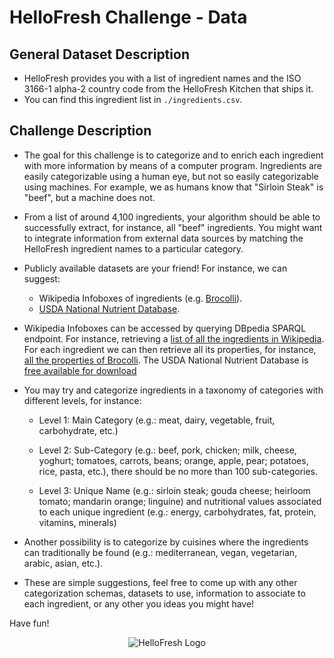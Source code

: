 # HelloFresh Challenge - Data

## General Dataset Description
- HelloFresh provides you with a list of ingredient names and the ISO 3166-1 alpha-2 country code from the HelloFresh Kitchen that ships it.
- You can find this ingredient list in `./ingredients.csv`.

## Challenge Description
- The goal for this challenge is to categorize and to enrich each ingredient with more information by means of a computer program. Ingredients are easily categorizable using a human eye, but not so easily categorizable using machines. For example, we as humans know that "Sirloin Steak" is "beef", but a machine does not.

- From a list of around 4,100 ingredients, your algorithm should be able to successfully extract, for instance, all "beef" ingredients. You might want to integrate information from external data sources by matching the HelloFresh ingredient names to a particular category.

- Publicly available datasets are your friend! For instance, we can suggest:
  - Wikipedia Infoboxes of ingredients (e.g. [Brocolli](https://en.wikipedia.org/wiki/Broccoli)).
  - [USDA National Nutrient Database](https://ndb.nal.usda.gov/ndb/foods?qlookup=&new=1).

- Wikipedia Infoboxes can be accessed by querying DBpedia SPARQL endpoint. For instance, retrieving a [list of all the ingredients in Wikipedia](http://dbpedia.org/snorql/?query=SELECT+DISTINCT+%3Fingredient_name%0D%0AWHERE+%7B+%3Ffood_recipe+%3Chttp%3A%2F%2Fdbpedia.org%2Fontology%2Fingredient%3E+%3Fingredient_name+%7D%0D%0AORDER+BY+%3Fingredient_name). For each ingredient we can then retrieve all its properties, for instance, [all the properties of Brocolli](http://dbpedia.org/snorql/?describe=http%3A//dbpedia.org/resource/Broccoli). The USDA National Nutrient Database is [free available for download](http://www.ars.usda.gov/Services/docs.htm?docid=24912)

- You may try and categorize ingredients in a taxonomy of categories with different levels, for instance:

  - Level 1: Main Category (e.g.: meat, dairy, vegetable, fruit, carbohydrate, etc.)

  - Level 2: Sub-Category (e.g.: beef, pork, chicken; milk, cheese, yoghurt; tomatoes, carrots, beans; orange, apple, pear; potatoes, rice, pasta, etc.), there should be no more than 100 sub-categories.

  - Level 3: Unique Name (e.g.: sirloin steak; gouda cheese; heirloom tomato; mandarin orange; linguine) and nutritional values associated to each unique ingredient (e.g.: energy, carbohydrates, fat, protein, vitamins, minerals)

- Another possibility is to categorize by cuisines where the ingredients can traditionally be found (e.g.: mediterranean, vegan, vegetarian, arabic, asian, etc.).

- These are simple suggestions, feel free to come up with any other categorization schemas, datasets to use, information to associate to each ingredient, or any other you ideas you might have! 

Have fun!

<p align="center">
    <img alt="HelloFresh Logo" src="https://www.hellofresh.com/images/hellofresh-logo.png" />
</p>
